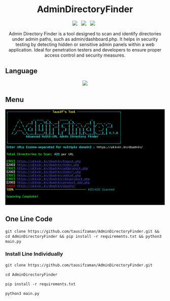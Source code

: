 <div align=center>

# AdminDirectoryFinder
 
 <p>
 <img src="https://img.shields.io/github/stars/tausifzaman/AdminDirectoryFinder?color=%23DF0067&style=for-the-badge"/> &nbsp;
 <img src="https://img.shields.io/github/forks/tausifzaman/AdminDirectoryFinder?color=%239999FF&style=for-the-badge"/> &nbsp;
 <img src="https://img.shields.io/github/license/tausifzaman/AdminDirectoryFinder?color=%23E8E8E8&style=for-the-badge"/> &nbsp;
 
</p>
 <p>
Admin Directory Finder is a tool designed to scan and identify directories under admin paths, such as admin/dashboard.php. It helps in security testing by detecting hidden or sensitive admin panels within a web application. Ideal for penetration testers and developers to ensure proper access control and security measures.</p></div>

  ## Language
  <div align=center>
 <img src="https://img.shields.io/badge/Python-FFDD00?style=for-the-badge&logo=python&logoColor=blue"/></br>
  </div>
  
 ## Menu
![AdminDirectoryFinder](https://raw.githubusercontent.com/tausifzaman/AdminDirectoryFinder/refs/heads/main/screenshot.jpg)


## One Line Code
```
git clone https://github.com/tausifzaman/AdminDirectoryFinder.git && cd AdminDirectoryFinder && pip install -r requirements.txt && python3 main.py
```
### Install Line Individually 
```
git clone https://github.com/tausifzaman/AdminDirectoryFinder.git 
```
``` 
cd AdminDirectoryFinder
```
```
pip install -r requirements.txt
```
```
python3 main.py
```
